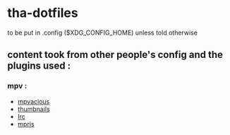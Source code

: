 # tha-dotfiles
to be put in .config ($XDG_CONFIG_HOME) unless told otherwise



## content took from other people's config and the plugins used :

### mpv :
- [mpvacious](https://github.com/Ajatt-Tools/mpvacious)
- [thumbnails](https://github.com/TheAMM/mpv_thumbnail_script)
- [lrc](https://git.sr.ht/~guidocella/mpv-lrc)
- [mpris](https://github.com/hoyon/mpv-mpris)



